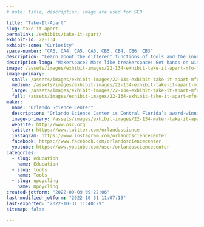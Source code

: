 ```yaml
---
# note: title, description, image are used for SEO

title: "Take-It-Apart"
slug: take-it-apart
permalink: /exhibits/take-it-apart/
exhibit-id: 22-134
exhibit-zone: "Curiosity"
space-number: "CA3, CA4, CA5, CA6, CB5, CB4, CB6, CB3"
description: "Learn about the different functions of tools and the innards of electronics as you take them apart!"
description-long: "Makerspace? More like breakerspace! Get hands-on with tools and electronics as you meticulously take them apart bit by bit - and even learn about the different bits you&#039;ll use! "
image: /assets/images/exhibit-images/22-134-exhibit-take-it-apart-mfo-large.PNG
image-primary: 
  small: /assets/images/exhibit-images/22-134-exhibit-take-it-apart-mfo-small.PNG
  medium: /assets/images/exhibit-images/22-134-exhibit-take-it-apart-mfo-medium.PNG
  large: /assets/images/exhibit-images/22-134-exhibit-take-it-apart-mfo-large.PNG
  full: /assets/images/exhibit-images/22-134-exhibit-take-it-apart-mfo-full.PNG
maker: 
  name: "Orlando Science Center"
  description: "Orlando Science Center is Central Florida’s award-winning, hands-on science museum. For more than 60 years, our exhibits and programming have brought science to life for not just residents of Central Florida, but also visitors from around the world."
  image-primary: /assets/images/exhibit-images/22-134-maker-take-it-apart-osc-building-at-night-2018-1920x720-1920x720-medium.jpg
  website: http://www.osc.org
  twitter: https://www.twitter.com/orlandoscience
  instagram: https://www.instagram.com/orlandosciencecenter
  facebook: https://www.facebook.com/orlandosciencecenter
  youtube: https://www.youtube.com/user/orlandosciencecenter
categories: 
  - slug: education
    name: Education
  - slug: tools
    name: Tools
  - slug: upcycling
    name: Upcycling
created-jotform: "2022-09-09 09:22:06"
last-modified-jotform: "2022-10-31 11:07:15"
last-exported: "2022-10-31 11:40:29"
sitemap: false

---
```

